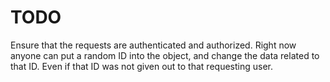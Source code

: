 
# TODO

Ensure that the requests are authenticated and authorized.
Right now anyone can put a random ID into the object, and change the data related to that ID.
Even if that ID was not given out to that requesting user.
